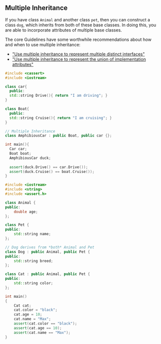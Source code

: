 ## Multiple Inheritance 

If you have class `Animal` and another class `pet`, then you can construct a class `dog`, which inherits from both of these base classes. In doing this, you are able to incorporate attributes of multiple base classes.

The core Guidelines have some worthwhile recommendations about how and when to use multiple inheritance:

* ["Use multiple inheritance to represent multiple distinct interfaces"](http://isocpp.github.io/CppCoreGuidelines/CppCoreGuidelines#c135-use-multiple-inheritance-to-represent-multiple-distinct-interfaces)
* ["Use multiple inheritance to represent the union of implementation attributes"](http://isocpp.github.io/CppCoreGuidelines/CppCoreGuidelines#c136-use-multiple-inheritance-to-represent-the-union-of-implementation-attributes)

```c++
#include <cassert>
#include <iostream>

class car{
  public:
  std::string Drive(){ return "I am driving"; }
}

class Boat{
  public:
  std::string Cruise(){ return "I am cruising"; }
}

// Multiple Inheritance
class AmphibiousCar : public Boat, public car {};

int main(){
  Car car;
  Boat boat;
  AmphibiousCar duck;
  
  assert(duck.Drive() == car.Drive());
  assert(duck.Cruise() == boat.Cruise());
}
```

```c++
#include <iostream>
#include <string>
#include <assert.h>

class Animal {
public:
    double age;
};

class Pet {
public:
    std::string name;
};

// Dog derives from *both* Animal and Pet
class Dog : public Animal, public Pet {
public:
    std::string breed;
};

class Cat : public Animal, public Pet {
public:
    std::string color;
};

int main()
{
    Cat cat;
    cat.color = "black";
    cat.age = 10;
    cat.name = "Max";
    assert(cat.color == "black");
    assert(cat.age == 10);
    assert(cat.name == "Max");
}
```

